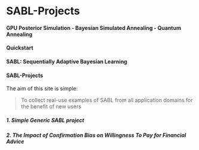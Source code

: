 # SABL-Projects
#### GPU Posterior Simulation - Bayesian Simulated Annealing - Quantum Annealing

#### Quickstart

#### SABL: Sequentially Adaptive Bayesian Learning

#### SABL-Projects
The aim of this site is simple:

> To collect real-use examples of SABL from all application domains
> for the benefit of new users

##### 1. Simple Generic SABL project

##### 2. The Impact of Confirmation Bias on Willingness To Pay for Financial Advice
